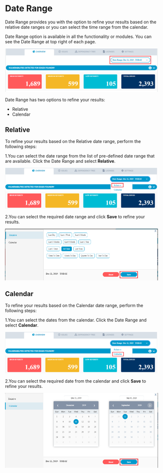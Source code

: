 # Date Range

Date Range provides you with the option to refine your results based on the relative date ranges or you can select the time range from the calendar. 

Date Range option is available in all the functionality or modules. You can see the Date Range at top right of each page. 

![Date Range](../../.gitbook/assets/date_range.png)

Date Range has two options to refine your results:

* Relative 
* Calendar 

## Relative 

To refine your results based on the Relative date range,  perform the following steps:

1.You can select the date range from the list of pre-defined date range that are available. Click the Date Range and select **Relative**.

![Relative Date Range](../../.gitbook/assets/dr1.png)

2.You can select the required date range and click **Save** to refine your results.  

![Relative](../../.gitbook/assets/r-.png)

## Calendar 

To refine your results based on the Calendar date range,  perform the following steps:

1.You can select the dates from the calendar. Click the Date Range and select **Calendar**.

![Calendar Date Range](../../.gitbook/assets/dr.png)

2.You can select the required date from the calendar and click **Save** to refine your results.  

![Calendar](../../.gitbook/assets/calendar.png)

